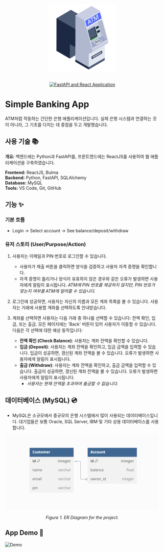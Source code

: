 <div align="center">
<img width="220" alt="atm" src="https://github.com/soojinahn/banking_app/blob/main/frontend/src/assets/atm.png">
<br>
<br>

[![FastAPI and React Application](https://skillicons.dev/icons?i=py,fastapi,react,mysql)](https://skillicons.dev)
</div>

# Simple Banking App
ATM처럼 작동하는 간단한 은행 애플리케이션입니다. 실제 은행 시스템과 연결하는 것이 아니라, 그 기초를 다지는 데 중점을 두고 개발했습니다.

## 사용 기술 📚
**개요:** 백엔드에는 Python과 FastAPI를, 프론트엔드에는 ReactJS를 사용하여 웹 애플리케이션을 구축하였습니다.

**Frontend:** ReactJS, Bulma\
**Backend:** Python, FastAPI, SQLAlchemy\
**Database:** MySQL\
**Tools:** VS Code, Git, GitHub

## 기능 ✨
### 기본 흐름
- Login → Select account → See balance/deposit/withdraw

### 유저 스토리 (User/Purpose/Action)

1. 사용자는 이메일과 PIN 번호로 로그인할 수 있습니다.
    - 사용자가 제출 버튼을 클릭하면 양식을 검증하고 사용자 자격 증명을 확인합니다.
    - 자격 증명이 틀리거나 양식이 유효하지 않은 경우와 같은 오류가 발생하면 사용자에게 알림이 표시됩니다.
        *ATM에 PIN 번호를 제공하지 않지만, PIN 번호가 맞는지 여부를 ATM에 알려줄 수 있습니다.*

2. 로그인에 성공하면, 사용자는 자신의 이름과 모든 계좌 목록을 볼 수 있습니다.
사용자는 거래에 사용할 계좌를 선택하도록 안내받습니다.

3. 계좌를 선택하면 사용자는 다음 거래 중 하나를 선택할 수 있습니다: 잔액 확인, 입금, 또는 출금.
모든 페이지에는 'Back' 버튼이 있어 사용자가 이동할 수 있습니다. 다음은 각 선택에 대한 예상 동작입니다:
    - **잔액 확인 (Check Balance)**: 사용자는 계좌 잔액을 확인할 수 있습니다.
    - **입금 (Deposit)**: 사용자는 계좌 잔액을 확인하고, 입금 금액을 입력할 수 있습니다. 입금이 성공하면, 갱신된 계좌 잔액을 볼 수 있습니다. 오류가 발생하면 사용자에게 알림이 표시됩니다.
    - **출금 (Withdraw)**: 사용자는 계좌 잔액을 확인하고, 출금 금액을 입력할 수 있습니다. 출금이 성공하면, 갱신된 계좌 잔액을 볼 수 있습니다. 오류가 발생하면 사용자에게 알림이 표시됩니다.
        - *사용자는 현재 잔액을 초과하여 출금할 수 없습니다.*

## 데이터베이스 (MySQL) 💿
- MySQL은 소규모에서 중규모의 은행 시스템에서 많이 사용되는 데이터베이스입니다. 대기업들은 보통 Oracle, SQL Server, IBM 및 기타 상용 데이터베이스를 사용합니다.


<div align="center">
<img width="500" alt="database" src="https://github.com/soojinahn/banking_app/blob/main/frontend/src/assets/database.png">

*Figure 1. ER Diagram for the project.*
</div>


## App Demo 👾

![Demo](https://github.com/user-attachments/assets/1d10fef9-e9a5-4711-8d46-63be3fbb7488)

